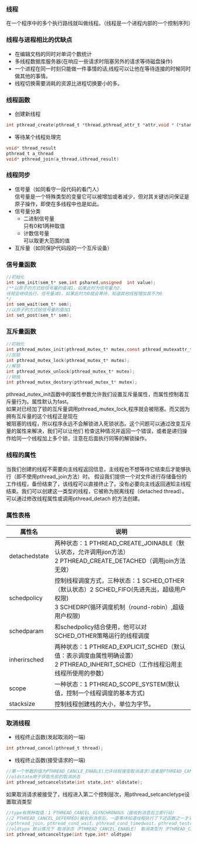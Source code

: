### 线程  
在一个程序中的多个执行路线就叫做线程。（线程是一个进程内部的一个控制序列）  
### 线程与进程相比的优缺点
* 在编辑文档的同时对单词个数统计
* 多线程数据库服务器(在响应一些请求时阻塞另外的请求等待磁盘操作)
* 一个进程在同一时刻只能做一件事情的话,线程可以让他在等待连接的时候同时做其他的事情。
* 线程切换需要消耗的资源比进程切换要小的多。  

### 线程函数
* 创建新线程
```c
int pthread_create(pthread_t *thread,pthread_attr_t *attr,void *（*start_rountine）(void *),void *arg)
```
* 等待某个线程处理完    
```c
void* thread_result  
pthread_t a_thread  
void* pthread_join(a_thread,&thread_result)  
```
### 线程同步
* 信号量（如同看守一段代码的看门人）   
信号量是一个特殊类型的变量它可以被增加或者减少，但对其关键访问保证是原子操作，即使在多线程中也是如此。  
* 信号量分类
  * 二进制信号量  
  只有0和1两种取值
  * 计数信号量  
  可以取更大范围的值
* 互斥量（如同保护代码段的一个互斥设备）   

### 信号量函数
```c
//初始化
int sem_init(sem_t* sem,int pshared,unsigned  int value);
/**以原子的方式给信号量的值减1，如果此时为信号量为2，
线程会继续执行，信号量减1，如果此时为0就会等待，知道其他线程增加其不为0
*/
int sem_wait(sem_t* sem);
//以原子的方式给信号量的值加1
int set_post(sem_t* sem);
```
### 互斥量函数
```c
//初始化
int pthread_mutex_init(pthread_mutex_t* mutex,const pthread_mutexattr_t* mutexattr);
//加锁
int pthread_mutex_lock(pthread_mutex_t* mutex);
//解锁
int pthread_mutex_unlock(pthread_mutex_t* mutex);
//销毁
int pthread_mutex_destory(pthread_mutex_t* mutex);
```
pthread_nutex_init函数中的属性参数允许我们设置互斥量属性，而属性控制着互斥量行为。属性默认为fast。  
如果对已经加了锁的互斥量调用pthread_mutex_lock,程序就会被阻塞。而又因为拥有互斥量的这个线程正是现在  
被阻塞的线程，所以程序永远不会解锁进入死锁状态。这个问题可以通过改变互斥量的属性来解决，我们可以让他们
检查这种情况并返回一个错误，或者是递归操作给同一个线程加上多个锁，注意在后面执行同等的解锁操作。  
### 线程的属性
当我们创建的线程不需要向主线程返回信息，主线程也不想等待它结束后才能够执行（即不使用pthread_join方法）时。
假设我们提供一个对文件进行存储备份的工作线程，备份结束了，该线程可以直接终止了。没有必要向主线返回通知主线程
结束。我们可以创建这一类型的线程，它被称为脱离线程（detached thread）。可以通过修改线程属性或调用pthread_detach
的方法创建。 
### 属性表格
|属性名|说明|
|---|---|
|detachedstate|两种状态：1 PTHREAD_CREATE_JOINABLE（默认状态，允许调用jion方法）</br>2 PTHREAD_CREATE_DETACHED（调用join方法无效）|
|schedpolicy|控制线程调度方式，三种状态：1 SCHED_OTHER（默认状态）2 SCHED_FIFO(先进先出，超级用户权限)</br> 3 SCHEDRP(循环调度机制（round-robin）,超级用户权限) |
|schedparam|和schedpolicy结合使用，他可以对SCHED_OTHER策略运行的线程调度|
|inherirsched|两种状态：1 PTHREAD_EXPLICIT_SCHED（默认值：表示调度由属性明确设置）</br>2 PTHREAD_INHERIT_SCHED（工作线程沿用主线程所使用的参数）|
|scope|一种状态：1 PTHREAD_SCOPE_SYSTEM(默认值，控制一个线程调度的基本方式)|
|stacksize|控制线程创建栈的大小，单位为字节。|
### 取消线程
* 线程终止函数(发起取消的一端)
```c
int pthread_cancel(pthread_t thread);
```
* 线程终止函数(接受请求的一端)
```c
//第一个参数的值为PTHREAD_CANCLE_ENABLE(允许线程接受取消请求)或者是PTHREAD_CANCLE_DISABLE(忽略取消请求)
//oldstate用于获取先前的取消状态
int pthread_setcancelstate(int state,int* oldstate);
```
如果取消请求被接受了，线程进入第二个控制层次，用pthread_setcancletype设置取消类型
```c
//type有两种取值：1 PTHREAD_CANCEL_ASYNCHRONOUS（接收到消息后立即行动）
//2 PTHREAD_CANCEL_DEFERRED(接收到消息后，一直等待知道线程执行了下述函数之一才采取行动)
//pthread_join、pthread_cond_wait、pthread_cond_timedwait、pthread_testcancel、sem_wait、sigwait
//oldtype 默认情况下 取消状态（PTHREAD_CANCEL_ENABLE） 取消类型为（PTHREAD_CANCEL_DEFERRED）
int pthread_setcanceltype(int type,int* oldtype)
```
